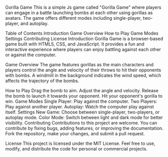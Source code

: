 Gorilla Game
This is a simple Js game called "Gorilla Game" where players can engage in a battle launching bombs at each other using gorillas as avatars. The game offers different modes including single-player, two-player, and autoplay.

Table of Contents
Introduction
Game Overview
How to Play
Game Modes
Settings
Contributing
License
Introduction
Gorilla Game is a browser-based game built with HTML5, CSS, and JavaScript. It provides a fun and interactive experience where players can enjoy battling against each other or against the computer.

Game Overview
The game features gorillas as the main characters and players control the angle and velocity of their throws to hit their opponents with bombs. A windmill in the background indicates the wind speed, which affects the trajectory of the bombs.

How to Play
Drag the bomb to aim.
Adjust the angle and velocity.
Release the bomb to launch it towards your opponent.
Hit your opponent's gorilla to win.
Game Modes
Single Player: Play against the computer.
Two Players: Play against another player.
Autoplay: Watch the computer play against itself.
Settings
New Game: Choose between single-player, two-players, or autoplay mode.
Color Mode: Switch between light and dark mode for better visibility.
Contributing
Contributions to this project are welcome. You can contribute by fixing bugs, adding features, or improving the documentation. Fork the repository, make your changes, and submit a pull request.

License
This project is licensed under the MIT License. Feel free to use, modify, and distribute the code for personal or commercial projects.
